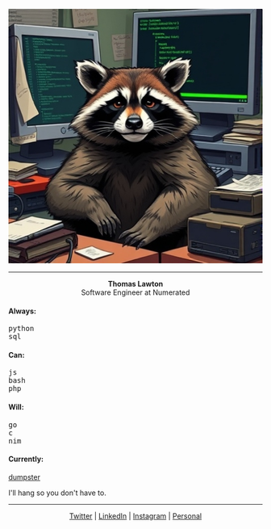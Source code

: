 <p align="center">
    <img src="images/its_me.jpg" />
</p>

---
<p align="center">
    <strong>Thomas Lawton</strong>
    <br/>
    Software Engineer at Numerated
</p>
<h4>Always:</h4>
<pre>
python
sql
</pre>
<h4>Can:</h4>
<pre>
js
bash
php
</pre>
<h4>Will:</h4>
<pre>
go
c
nim
</pre>

#### Currently:

[dumpster](https://github.com/sofubi/dumpster)

I'll hang so you don't have to.

---

<p align="center">
    <a href="https://x.com/bloneeAfterDark">Twitter</a>
    <span> | </span>
    <a href="https://linkedin.com/in/thomas-lawton">LinkedIn</a>
    <span> | </span>
    <a href="https://instagram.com/ratplatter">Instagram</a>
    <span> | </span>
    <a href="https://rodentia.cc">Personal</a>
</p>

